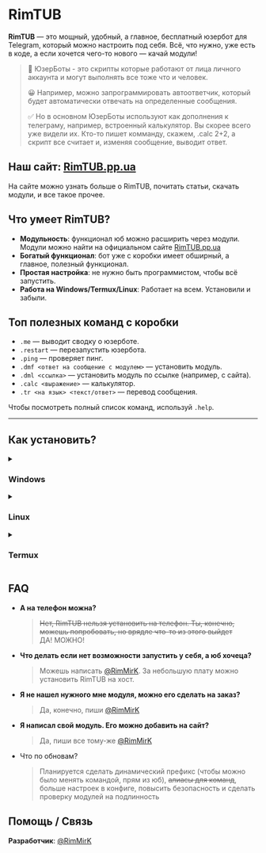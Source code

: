 # RimTUB

**RimTUB** — это мощный, удобный, а главное, бесплатный юзербот для Telegram, который можно настроить под себя. Всё, что нужно, уже есть в коде, а если хочется чего-то нового — качай модули!

> 🤖 ЮзерБоты - это скрипты которые работают от лица личного аккаунта и могут выполнять все тоже что и человек.
>
> 😀 Например, можно запрограммировать автоответчик, который будет автоматически отвечать на определенные сообщения.
>
> ✅ Но в основном ЮзерБоты используют как дополнения к телеграму, например, встроенный калькулятор. Вы скорее всего уже видели их. Кто-то пишет комманду, скажем, .calc 2+2, а скрипт все считает и, изменяя сообщение, выводит ответ.


## Наш сайт: [RimTUB.pp.ua](https://rimtub.pp.ua)

На сайте можно узнать больше о RimTUB, почитать статьи, скачать модули, и все такое прочее.


## Что умеет RimTUB?

- **Модульность**: функционал юб можно расширить через модули. Модули можно найти на официальном сайте [RimTUB.pp.ua](https://rimtub.pp.ua)
- **Богатый функционал**: бот уже с коробки имеет обширный, а главное, полезный функционал.
- **Простая настройка**: не нужно быть программистом, чтобы всё запустить.
- **Работа на Windows/Termux/Linux**: Работает на всем. Установили и забыли. 

## Топ полезных команд с коробки

- `.me` — выводит сводку о юзерботе.
- `.restart` — перезапустить юзербота.
- `.ping` — проверяет пинг.
- `.dmf <ответ на сообщение с модулем>` — установить модуль.
- `.dml <ссылка>` — установить модуль по ссылке (например, с сайта).
- `.calc <выражение>` — калькулятор.
- `.tr <на язык> <текст/ответ>` — перевод сообщения.

Чтобы посмотреть полный список команд, используй `.help`.

---

## Как установить?

<details>
<summary>
   
### Windows
   
</summary>


### 1. Скачиваем RimTUB
Зайди на страницу [релизов проекта](https://github.com/RimTUB/RimTUB/releases) и скачай последнюю версию. Файл для скачивания находится в разделе Assets. Это архив, в котором всё уже готово к установке.

Распакуй архив в любую папку. Например, создай папку `RimTUB` на рабочем столе.

### 2. Создаем и настраиваем бота в Telegram

1. Найди бота [BotFather](https://t.me/BotFather).
2. Введи команду `/newbot` и придумай имя и юзернейм для бота. Например, <ваш_ник>_RimTUB_userbot
3. В большом сообщении от бота найди токен (token to access the HTTP API). Он выглядит как куча случайных символов, как будто кот по клавиатуре прошелся. Сохрани его — он понадобится.
4. Включи inline-режим для бота. Без этого юб будет работать некорректно:
   - Введи команду `/mybots`.
   - Выбери только что созданного бота
   - `Bot Settings`
   - `Inline Mode`
   - `Turn on`

    вот и все, инлайн мод включен

### 3. Настраиваем конфиг

1. Найди файл `config/user_config.py` в папке, куда ты распаковал(а) архив.
2. Открой его через текстовый редактор (например, Блокнот).
3. Вставь данные по примерам в файле:\
   Обязательное:
   - Твои номера телефонов, на которые зарегистрированы аккаунты Telegram
   - Токен бота (`BOT_TOKEN`).
   
     

### 4. Устанавливаем Python

1. Скачай Python версии 3.11.x (Именно 3.11! Это важно!) с [официального сайта](https://www.python.org/).
2. При установке обязательно поставь галочку "Add Python to PATH".

### 5. Подготавливаем виртуальное окружение

1. Открой консоль (Win+R -> "cmd" -> Enter).
2. Перейди в папку с ботом.
   ```
   cd С:\Users\PC\Desktop\RimTUB
   ```
3. Создай виртуальное окружение:
   ```
   python -m venv .venv
   ```
4. Активируй его:
   ```
   .venv\Scripts\activate.bat
   ```

### 6. Устанавливаем зависимости

В той же консоли выполни команду:
``` 
 pip install -r requirements.txt
```

### 7. Запускаем бота

Запускай бота командой:
```
python main.py
```
Если всё прошло успешно, в консоли появится загрузка

### 8. Логинимся

Тебе в телеграм должен прийти 5-значный код. Введи его.\
Если у тебя стоит пароль, его тоже введи (будет казаться будто ничего не печатается, но это не так, просто пиши свой пароль)\
Повтори операцию с другими акками, если они есть

### 9. Наслаждайся

Ура-ура! RimTUB Установлен, настроен, и запушен!


</details>

<details>
<summary>

### Linux

</summary>

Скоро будет инструкция для линукса

</details>


<details>
<summary>

### Termux

</summary>

​
### 1. Создаем и настраиваем бота в Telegram
Найди бота BotFather.

Введи команду /newbot и придумай имя и юзернейм для бота. Например, <ваш_ник>_RimTUB_userbot

В большом сообщении от бота найди токен (token to access the HTTP API). Он выглядит как куча случайных символов, как будто кот по клавиатуре прошелся. Сохрани его — он понадобится.

Включи inline-режим для бота. Без этого юб будет работать некорректно:

- Введи команду /mybots.
- Выбери только что созданного бота
- Bot Settings
- Inline Mode
- Turn on
вот и все, инлайн мод включен

### 2. Установка Termux
Скачай и установи Termux, например, из Play Market'a

### 3. Запуск Termux
Открой Termux. Разреши отправлять уведомления.

### 4. Установка ЮБ и библиотек
Вводи по очереди такие команды:
   - `pkg install git -y`
   - `pkg install python3 -y`
   - `git clone https://github.com/RimTUB/RimTUB`
   - `cd RimTUB`
   - `source termux.sh`

### 5. Настройка конфига
Пиши `nano config/user_config.py`\
Впиши в файл свои данные (номер(а) телефона(ов), токен бота)\
!! Обязательно поставь параметры `PLAY_SOUND` и `SHOW_NOTIFICATION` в значение `False` !!\
Остальное настрой как сам пожелаешь\
Сохрани файл: Нажми кнопку `Ctrl` и на клавиатуре нажми английскую `S`. Потом таким-же способом выйди, зажав `Ctrl` + `X`.

### 6. Запуск
Запускай ЮБ командой `python main.py`

### 7. Логин
Тебе в телеграм должен прийти 5-значный код. Введи его Если у тебя стоит пароль, его тоже введи (будет казаться будто ничего не печатается, но это не так, просто пиши свой пароль) Повтори операцию с другими акками, если они есть

После входа дождись полной загрузки юб (первый раз будет загружаться долго)

### 8. Наслаждение
Ура-ура! RimTUB Установлен, настроен, и запушен!


</details>


## FAQ

- **А на телефон можна?**
  > <del>Нет, RimTUB нельзя установить на телефон. Ты, конечно, можешь попробовать, но врядле что-то из этого выйдет</del>\
  > ДА! МОЖНО!
- **Что делать если нет возможности запустить у себя, а юб хочеца?**
  > Можешь написать [@RimMirK](https://t.me/RimMirK). За небольшую плату можно установить RimTUB на хост.
- **Я не нашел нужного мне модуля, можно его сделать на заказ?**
  > Да, конечно, пиши [@RimMirK](https://t.me/RimMirK)
- **Я написал свой модуль. Его можно добавить на сайт?**
  > Да, пиши все тому-же [@RimMirK](https://t.me/RimMirK)
- Что по обновам?
  > Планируется сделать динамический префикс (чтобы можно было менять командой, прям из юб), <del>алиасы для команд</del>, больше настроек в конфиге, повысить безопасность и сделать проверку модулей на подлинность

## Помощь / Связь

**Разработчик**: [@RimMirK](https://t.me/RimMirK)
